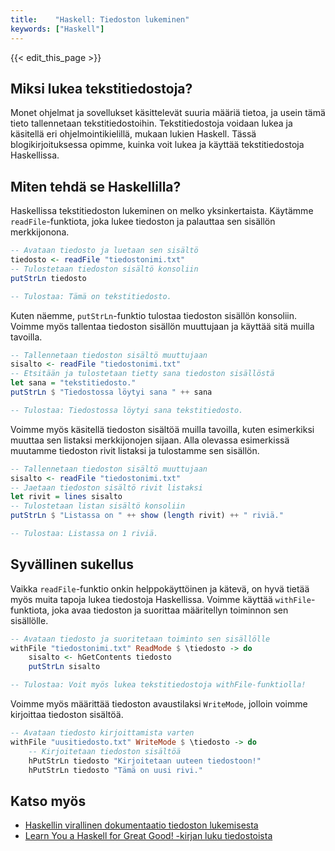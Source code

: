 ```yaml
---
title:    "Haskell: Tiedoston lukeminen"
keywords: ["Haskell"]
---
```


{{< edit_this_page >}}

## Miksi lukea tekstitiedostoja?

Monet ohjelmat ja sovellukset käsittelevät suuria määriä tietoa, ja usein tämä tieto tallennetaan tekstitiedostoihin. Tekstitiedostoja voidaan lukea ja käsitellä eri ohjelmointikielillä, mukaan lukien Haskell. Tässä blogikirjoituksessa opimme, kuinka voit lukea ja käyttää tekstitiedostoja Haskellissa.

## Miten tehdä se Haskellilla?

Haskellissa tekstitiedoston lukeminen on melko yksinkertaista. Käytämme `readFile`-funktiota, joka lukee tiedoston ja palauttaa sen sisällön merkkijonona.

```Haskell
-- Avataan tiedosto ja luetaan sen sisältö
tiedosto <- readFile "tiedostonimi.txt"
-- Tulostetaan tiedoston sisältö konsoliin
putStrLn tiedosto

-- Tulostaa: Tämä on tekstitiedosto.
```

Kuten näemme, `putStrLn`-funktio tulostaa tiedoston sisällön konsoliin. Voimme myös tallentaa tiedoston sisällön muuttujaan ja käyttää sitä muilla tavoilla.

```Haskell
-- Tallennetaan tiedoston sisältö muuttujaan
sisalto <- readFile "tiedostonimi.txt"
-- Etsitään ja tulostetaan tietty sana tiedoston sisällöstä
let sana = "tekstitiedosto."
putStrLn $ "Tiedostossa löytyi sana " ++ sana

-- Tulostaa: Tiedostossa löytyi sana tekstitiedosto.
```

Voimme myös käsitellä tiedoston sisältöä muilla tavoilla, kuten esimerkiksi muuttaa sen listaksi merkkijonojen sijaan. Alla olevassa esimerkissä muutamme tiedoston rivit listaksi ja tulostamme sen sisällön.

```Haskell
-- Tallennetaan tiedoston sisältö muuttujaan
sisalto <- readFile "tiedostonimi.txt"
-- Jaetaan tiedoston sisältö rivit listaksi
let rivit = lines sisalto
-- Tulostetaan listan sisältö konsoliin
putStrLn $ "Listassa on " ++ show (length rivit) ++ " riviä."

-- Tulostaa: Listassa on 1 riviä.
```

## Syvällinen sukellus

Vaikka `readFile`-funktio onkin helppokäyttöinen ja kätevä, on hyvä tietää myös muita tapoja lukea tiedostoja Haskellissa. Voimme käyttää `withFile`-funktiota, joka avaa tiedoston ja suorittaa määritellyn toiminnon sen sisällölle.

```Haskell
-- Avataan tiedosto ja suoritetaan toiminto sen sisällölle
withFile "tiedostonimi.txt" ReadMode $ \tiedosto -> do
    sisalto <- hGetContents tiedosto
    putStrLn sisalto

-- Tulostaa: Voit myös lukea tekstitiedostoja withFile-funktiolla!
```

Voimme myös määrittää tiedoston avaustilaksi `WriteMode`, jolloin voimme kirjoittaa tiedoston sisältöä.

```Haskell
-- Avataan tiedosto kirjoittamista varten
withFile "uusitiedosto.txt" WriteMode $ \tiedosto -> do
    -- Kirjoitetaan tiedoston sisältöä
    hPutStrLn tiedosto "Kirjoitetaan uuteen tiedostoon!"
    hPutStrLn tiedosto "Tämä on uusi rivi."
```

## Katso myös

- [Haskellin virallinen dokumentaatio tiedoston lukemisesta](https://www.haskell.org/tutorial/io.html#reading-files)
- [Learn You a Haskell for Great Good! -kirjan luku tiedostoista](http://learnyouahaskell.com/input-and-output#files-and-streams)